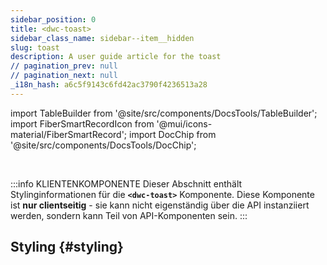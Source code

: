```yaml
---
sidebar_position: 0
title: <dwc-toast>
sidebar_class_name: sidebar--item__hidden
slug: toast
description: A user guide article for the toast
// pagination_prev: null
// pagination_next: null
_i18n_hash: a6c5f9143c6fd42ac3790f4236513a28
---
```

import TableBuilder from '@site/src/components/DocsTools/TableBuilder';
import FiberSmartRecordIcon from '@mui/icons-material/FiberSmartRecord';
import DocChip from '@site/src/components/DocsTools/DocChip';

<DocChip chip='shadow' />

<br />

:::info KLIENTENKOMPONENTE
Dieser Abschnitt enthält Stylinginformationen für die **`<dwc-toast>`** Komponente. Diese Komponente ist **nur clientseitig** - sie kann nicht eigenständig über die API instanziiert werden, sondern kann Teil von API-Komponenten sein.
:::

## Styling {#styling}

<TableBuilder name="dwc-toast" clientComponent />
